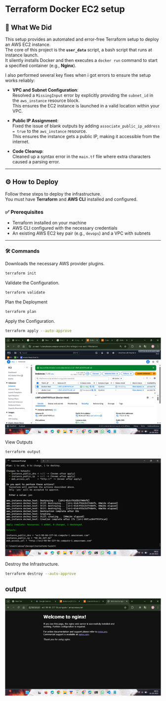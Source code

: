 # Terraform Docker EC2 setup

## 📜 What We Did
This setup provides an automated and error-free Terraform setup to deploy an AWS EC2 instance.  
The core of this project is the **`user_data`** script, a bash script that runs at instance launch.  
It silently installs Docker and then executes a `docker run` command to start a specified container (e.g., **Nginx**).

I also performed several key fixes when i got errors to ensure the setup works reliably:

- **VPC and Subnet Configuration**:  
  Resolved a `MissingInput` error by explicitly providing the `subnet_id` in the `aws_instance` resource block.  
  This ensures the EC2 instance is launched in a valid location within your VPC.

- **Public IP Assignment**:  
  Fixed the issue of blank outputs by adding `associate_public_ip_address = true` to the `aws_instance` resource.  
  This ensures the instance gets a public IP, making it accessible from the internet.

- **Code Cleanup**:  
  Cleaned up a syntax error in the `main.tf` file where extra characters caused a parsing error.


---

## ⚙️ How to Deploy

Follow these steps to deploy the infrastructure.  
You must have **Terraform** and **AWS CLI** installed and configured.

### ✅ Prerequisites
- Terraform installed on your machine  
- AWS CLI configured with the necessary credentials  
- An existing AWS EC2 key pair (e.g., `devops`) and a VPC with subnets  

---

### 🛠 Commands

Downloads the necessary AWS provider plugins.
```bash
terraform init
```
Validate the Configuration.
```bash
terraform validate
```
Plan the Deployment
```bash
terraform plan
```
Apply the Configuration.
```bash
terraform apply --auto-approve
```
![Alt Text](images/ec2.png)

View Outputs
```bash
terraform output
```
![Alt Text](images/output.png)

Destroy the Infrastructure.
```bash
terraform destroy --auto-approve
```

## output

![Alt Text](images/nginx.png)

